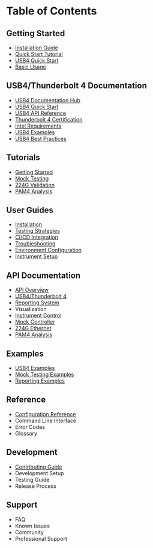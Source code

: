 # Table of Contents

## Getting Started
- [Installation Guide](guides/installation.md)
- [Quick Start Tutorial](tutorials/getting_started.md)
- [USB4 Quick Start](usb4/quickstart.md)
- [Basic Usage](USAGE.md)

## USB4/Thunderbolt 4 Documentation
- [USB4 Documentation Hub](usb4/index.md)
- [USB4 Quick Start](usb4/quickstart.md)
- [USB4 API Reference](usb4/api-reference.md)
- [Thunderbolt 4 Certification](usb4/certification/thunderbolt4.md)
- [Intel Requirements](usb4/certification/intel-requirements.md)
- [USB4 Examples](usb4/examples/basic-validation.md)
- [USB4 Best Practices](usb4/guides/best-practices.md)

## Tutorials
- [Getting Started](tutorials/getting_started.md)
- [Mock Testing](tutorials/mock_testing.md)
- [224G Validation](tutorials/224g_validation.md)
- [PAM4 Analysis](tutorials/pam4_analysis.md)

## User Guides
- [Installation](guides/installation.md)
- [Testing Strategies](guides/testing.md)
- [CI/CD Integration](guides/cicd.md)
- [Troubleshooting](guides/troubleshooting.md)
- [Environment Configuration](guides/environment_vars.md)
- [Instrument Setup](guides/instrument_setup.md)

## API Documentation
- [API Overview](api/index.md)
- [USB4/Thunderbolt 4](usb4/api-reference.md)
- [Reporting System](api/reporting.md)
- Visualization
- [Instrument Control](api/instrument_control.md)
- [Mock Controller](api/mock_controller.md)
- [224G Ethernet](api/eth_224g.md)
- [PAM4 Analysis](api/pam4_analysis.md)

## Examples
- [USB4 Examples](usb4/examples/basic-validation.md)
- [Mock Testing Examples](examples/mock_examples.md)
- [Reporting Examples](examples/reporting_examples.md)

## Reference
- [Configuration Reference](reference/configuration.md)
- Command Line Interface
- Error Codes
- Glossary

## Development
- [Contributing Guide](CONTRIBUTING.md)
- Development Setup
- Testing Guide
- Release Process

## Support
- FAQ
- Known Issues
- Community
- Professional Support